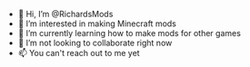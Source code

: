 - 👋 Hi, I’m @RichardsMods
- 👀 I’m interested in making Minecraft mods
- 🌱 I’m currently learning how to make mods for other games
- 💞️ I’m not looking to collaborate right now
- 📫 You can't reach out to me yet

<!---
RichardsMods/RichardsMods is a ✨ special ✨ repository because its `README.md` (this file) appears on your GitHub profile.
You can click the Preview link to take a look at your changes.
--->
